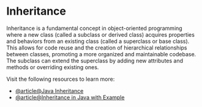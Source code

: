 # Inheritance

Inheritance is a fundamental concept in object-oriented programming where a new class (called a subclass or derived class) acquires properties and behaviors from an existing class (called a superclass or base class). This allows for code reuse and the creation of hierarchical relationships between classes, promoting a more organized and maintainable codebase. The subclass can extend the superclass by adding new attributes and methods or overriding existing ones.

Visit the following resources to learn more:

- [@article@Java Inheritance](https://jenkov.com/tutorials/java/inheritance.html)
- [@article@Inheritance in Java with Example](https://www.digitalocean.com/community/tutorials/inheritance-java-example)
